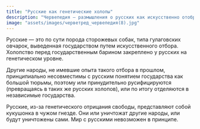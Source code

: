 ```yaml
---
title: "Русские как генетические холопы"
description: "Червепедия — размышления о русских как искусственно отобранной породе"
image: "assets/images/черветред_червепедия(8).jpg"
---
```


<p>Русские — это по сути порода сторожевых собак, типа гулаговских овчарок, выведенная государством путем искусственного отбора. Холопство перед государственным барином закреплено у русских на генетическом уровне.</p>

<p>Другие народы, не имевшие опыта такого отбора в прошлом, принципиально несовместимы с русским понятием государства как большой тюрьмы, поэтому или принудительно русифицируются (превращаясь в таких же русских холопов), или по итогу отделяются в независимые государства.</p>

<p>Русские, из-за генетического отрицания свободы, представляют собой кукушонка в чужом гнезде. Они или уничтожат другие народы, или будут уничтожены сами. Мир с русскими невозможен в принципе.</p>